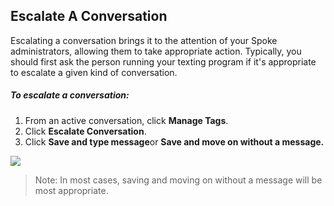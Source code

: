 Escalate A Conversation
-----------------------

Escalating a conversation brings it to the attention of your
Spoke administrators, allowing them to take appropriate action.
Typically, you should first ask the person running your texting
program if it's appropriate to escalate a given kind of
conversation.

##### *To escalate a conversation:*

1. From an active conversation, click **Manage Tags**.
2. Click **Escalate Conversation**.
3. Click **Save and type message**or **Save and move on without a message.**

![](https://s3.amazonaws.com/helpscout.net/docs/assets/5d4878eb2c7d3a330e3c1b86/images/62f4181e829a3853b692588f/file-jA2p8rLEnA.png)

> Note: In most cases, saving and moving on without a message will
> be most appropriate. 